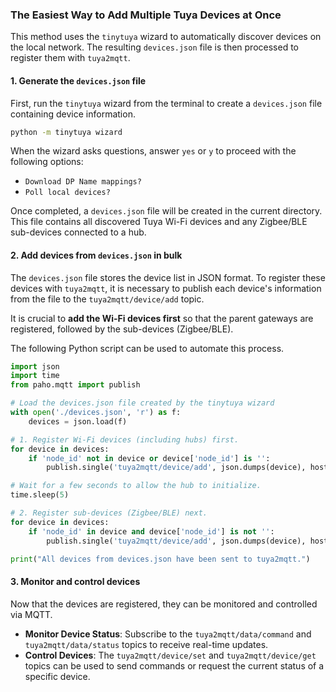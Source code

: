 ### The Easiest Way to Add Multiple Tuya Devices at Once

This method uses the `tinytuya` wizard to automatically discover devices on the local network. The resulting `devices.json` file is then processed to register them with `tuya2mqtt`.

#### 1\. Generate the `devices.json` file

First, run the `tinytuya` wizard from the terminal to create a `devices.json` file containing device information.

```sh
python -m tinytuya wizard
```

When the wizard asks questions, answer `yes` or `y` to proceed with the following options:

  * `Download DP Name mappings?`
  * `Poll local devices?`

Once completed, a `devices.json` file will be created in the current directory. This file contains all discovered Tuya Wi-Fi devices and any Zigbee/BLE sub-devices connected to a hub.

#### 2\. Add devices from `devices.json` in bulk

The `devices.json` file stores the device list in JSON format. To register these devices with `tuya2mqtt`, it is necessary to publish each device's information from the file to the `tuya2mqtt/device/add` topic.

It is crucial to **add the Wi-Fi devices first** so that the parent gateways are registered, followed by the sub-devices (Zigbee/BLE).

The following Python script can be used to automate this process.

```python
import json
import time
from paho.mqtt import publish

# Load the devices.json file created by the tinytuya wizard
with open('./devices.json', 'r') as f:
    devices = json.load(f)

# 1. Register Wi-Fi devices (including hubs) first.
for device in devices:
    if 'node_id' not in device or device['node_id'] is '':
        publish.single('tuya2mqtt/device/add', json.dumps(device), hostname = 'localhost')

# Wait for a few seconds to allow the hub to initialize.
time.sleep(5)

# 2. Register sub-devices (Zigbee/BLE) next.
for device in devices:
    if 'node_id' in device and device['node_id'] is not '':
        publish.single('tuya2mqtt/device/add', json.dumps(device), hostname = 'localhost')

print("All devices from devices.json have been sent to tuya2mqtt.")
```

#### 3\. Monitor and control devices

Now that the devices are registered, they can be monitored and controlled via MQTT.

  * **Monitor Device Status**: Subscribe to the `tuya2mqtt/data/command` and `tuya2mqtt/data/status` topics to receive real-time updates.
  * **Control Devices**: The `tuya2mqtt/device/set` and `tuya2mqtt/device/get` topics can be used to send commands or request the current status of a specific device.
